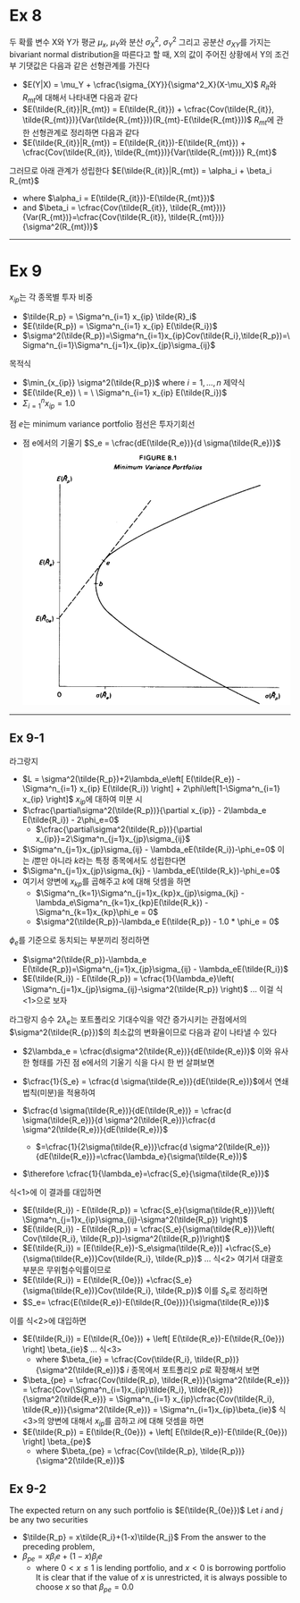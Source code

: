 # Ex 8

두 확률 변수 X와 Y가 평균 $\mu_x$, $\mu_Y$와 분산 $\sigma_X^2$, $\sigma_Y^2$ 그리고 공분산 $\sigma_{XY}$를 가지는 bivariant normal distribution을 따른다고 할 때, X의 값이 주어진 상황에서 Y의 조건부 기댓값은 다음과 같은 선형관계를 가진다
- $E(Y|X) = \mu_Y + \cfrac{\sigma_{XY}}{\sigma^2_X}(X-\mu_X)$
$R_{it}$와 $R_{mt}$에 대해서 나타내면 다음과 같다
- $E(\tilde{R_{it}}|R_{mt}) = E(\tilde{R_{it}}) + \cfrac{Cov(\tilde{R_{it}}, \tilde{R_{mt}})}{Var(\tilde{R_{mt}})}(R_{mt}-E(\tilde{R_{mt}}))$
$R_{mt}$에 관한 선형관계로 정리하면 다음과 같다
- $E(\tilde{R_{it}}|R_{mt}) = E(\tilde{R_{it}})-E(\tilde{R_{mt}}) + \cfrac{Cov(\tilde{R_{it}}, \tilde{R_{mt}})}{Var(\tilde{R_{mt}})} R_{mt}$

그러므로 아래 관계가 성립한다
$E(\tilde{R_{it}}|R_{mt}) = \alpha_i + \beta_i R_{mt}$
- where $\alpha_i = E(\tilde{R_{it}})-E(\tilde{R_{mt}})$
- and $\beta_i = \cfrac{Cov(\tilde{R_{it}}, \tilde{R_{mt}})}{Var(R_{mt})}=\cfrac{Cov(\tilde{R_{it}}, \tilde{R_{mt}})}{\sigma^2(R_{mt})}$


----
# Ex 9

$x_{ip}$는 각 종목별 투자 비중
- $\tilde{R_p} = \Sigma^n_{i=1} x_{ip} \tilde{R}_i$
- $E(\tilde{R_p}) = \Sigma^n_{i=1} x_{ip} E(\tilde{R_i})$
- $\sigma^2(\tilde{R_p})=\Sigma^n_{i=1}x_{ip}Cov(\tilde{R_i},\tilde{R_p})=\Sigma^n_{i=1}\Sigma^n_{j=1}x_{ip}x_{jp}\sigma_{ij}$

목적식
- $\min_{x_{ip}} \sigma^2(\tilde{R_p})$ where $i=1, ..., n$
제약식
- $E(\tilde{R_e}) \ = \ \Sigma^n_{i=1} x_{ip} E(\tilde{R_i})$
- $\Sigma^n_{i=1} x_{ip} = 1.0$

점 $e$는 minimum variance portfolio
점선은 투자기회선 
- 점 e에서의 기울기 $S_e = \cfrac{dE(\tilde{R_e})}{d \sigma(\tilde{R_e})}$
![](resource/Pasted%20image%2020240410220716.png)

---

## Ex 9-1
라그랑지
- $L = \sigma^2(\tilde{R_p})+2\lambda_e\left[ E(\tilde{R_e}) -\Sigma^n_{i=1} x_{ip} E(\tilde{R_i}) \right] + 2\phi\left[1-\Sigma^n_{i=1} x_{ip} \right]$
$x_{ip}$에 대하여 미분 시
 - $\cfrac{\partial\sigma^2(\tilde{R_p})}{\partial x_{ip}} - 2\lambda_e E(\tilde{R_i}) - 2\phi_e=0$
	- $\cfrac{\partial\sigma^2(\tilde{R_p})}{\partial x_{ip}}=2\Sigma^n_{j=1}x_{jp}\sigma_{ij}$
- $\Sigma^n_{j=1}x_{jp}\sigma_{ij} - \lambda_eE(\tilde{R_i})-\phi_e=0$
이는 $i$뿐만 아니라 $k$라는 특정 종목에서도 성립한다면
- $\Sigma^n_{j=1}x_{jp}\sigma_{kj} - \lambda_eE(\tilde{R_k})-\phi_e=0$
- 여기서 양변에 $x_{kp}$를 곱해주고 $k$에 대해 덧셈을 하면
	- $\Sigma^n_{k=1}\Sigma^n_{j=1}x_{kp}x_{jp}\sigma_{kj} - \lambda_e\Sigma^n_{k=1}x_{kp}E(\tilde{R_k}) - \Sigma^n_{k=1}x_{kp}\phi_e = 0$
	- $\sigma^2(\tilde{R_p})-\lambda_e E(\tilde{R_p}) - 1.0 * \phi_e = 0$

$\phi_e$를 기준으로 동치되는 부분끼리 정리하면
- $\sigma^2(\tilde{R_p})-\lambda_e E(\tilde{R_p})=\Sigma^n_{j=1}x_{jp}\sigma_{ij} - \lambda_eE(\tilde{R_i})$ 
- $E(\tilde{R_i}) - E(\tilde{R_p}) = \cfrac{1}{\lambda_e}\left( \Sigma^n_{j=1}x_{jp}\sigma_{ij}-\sigma^2(\tilde{R_p}) \right)$ ... 이걸 식<1>으로 보자


라그랑지 승수 $2\lambda_e$는 포트폴리오 기대수익을 약간 증가시키는 관점에서의 $\sigma^2(\tilde{R_{p}})$의 최소값의 변화율이므로 다음과 같이 나타낼 수 있다
- $2\lambda_e = \cfrac{d\sigma^2(\tilde{R_e})}{dE(\tilde{R_e})}$
이와 유사한 형태를 가진 점 e에서의 기울기 식을 다시 한 번 살펴보면

- $\cfrac{1}{S_e} = \cfrac{d \sigma(\tilde{R_e})}{dE(\tilde{R_e})}$에서 연쇄법칙(미분)을 적용하여
- $\cfrac{d \sigma(\tilde{R_e})}{dE(\tilde{R_e})} = \cfrac{d \sigma(\tilde{R_e})}{d \sigma^2(\tilde{R_e})}\cfrac{d \sigma^2(\tilde{R_e})}{dE(\tilde{R_e})}$
	- $=\cfrac{1}{2\sigma(\tilde{R_e})}\cfrac{d \sigma^2(\tilde{R_e})}{dE(\tilde{R_e})}=\cfrac{\lambda_e}{\sigma(\tilde{R_e})}$
- $\therefore \cfrac{1}{\lambda_e}=\cfrac{S_e}{\sigma(\tilde{R_e})}$

식<1>에 이 결과를 대입하면
- $E(\tilde{R_i}) - E(\tilde{R_p}) = \cfrac{S_e}{\sigma(\tilde{R_e})}\left( \Sigma^n_{j=1}x_{ip}\sigma_{ij}-\sigma^2(\tilde{R_p}) \right)$
- $E(\tilde{R_i}) - E(\tilde{R_p}) = \cfrac{S_e}{\sigma(\tilde{R_e})}\left( Cov(\tilde{R_i}, \tilde{R_p})-\sigma^2(\tilde{R_p})\right)$
- $E(\tilde{R_i}) = [E(\tilde{R_e})-S_e\sigma(\tilde{R_e})] +\cfrac{S_e}{\sigma(\tilde{R_e})}Cov(\tilde{R_i}, \tilde{R_p})$ ... 식<2>
여기서 대괄호 부분은 무위험수익률이므로
- $E(\tilde{R_i}) = E(\tilde{R_{0e}}) +\cfrac{S_e}{\sigma(\tilde{R_e})}Cov(\tilde{R_i}, \tilde{R_p})$
이를 $S_e$로 정리하면
- $S_e= \cfrac{E(\tilde{R_e})-E(\tilde{R_{0e}})}{\sigma(\tilde{R_e})}$

이를 식<2>에 대입하면
- $E(\tilde{R_i}) = E(\tilde{R_{0e}}) + \left[ E(\tilde{R_e})-E(\tilde{R_{0e}}) \right] \beta_{ie}$ ... 식<3>
	- where $\beta_{ie} = \cfrac{Cov(\tilde{R_i}, \tilde{R_p})}{\sigma^2(\tilde{R_e})}$
$i$ 종목에서 포트폴리오 $p$로 확장해서 보면
- $\beta_{pe} = \cfrac{Cov(\tilde{R_p}, \tilde{R_e})}{\sigma^2(\tilde{R_e})} = \cfrac{Cov(\Sigma^n_{i=1}x_{ip}\tilde{R_i}, \tilde{R_e})}{\sigma^2(\tilde{R_e})} = \Sigma^n_{i=1} x_{ip}\cfrac{Cov(\tilde{R_i}, \tilde{R_e})}{\sigma^2(\tilde{R_e})} = \Sigma^n_{i=1}x_{ip}\beta_{ie}$
식<3>의 양변에 대해서 $x_{ip}$를 곱하고 $i$에 대해 덧셈을 하면 
- $E(\tilde{R_p}) = E(\tilde{R_{0e}}) + \left[ E(\tilde{R_e})-E(\tilde{R_{0e}}) \right] \beta_{pe}$
	- where $\beta_{pe} = \cfrac{Cov(\tilde{R_p}, \tilde{R_p})}{\sigma^2(\tilde{R_e})}$

## Ex 9-2
The expected return on any such portfolio is $E(\tilde{R_{0e}})$
Let $i$ and $j$ be any two securities 
- $\tilde{R_p} = x\tilde{R_i}+(1-x)\tilde{R_j}$
From the answer to the preceding problem,
- $\beta_{pe} = x\beta_ie+(1-x)\beta_je$
	- where $0<x\leq1$ is lending portfolio, and $x<0$ is borrowing portfolio
It is clear that if the value of $x$ is unrestricted, it is always possible to choose $x$ so that $\beta_{pe}=0.0$
